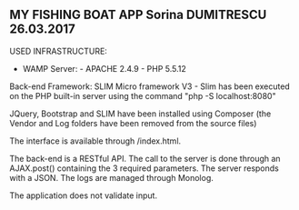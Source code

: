 MY FISHING BOAT APP
Sorina DUMITRESCU
26.03.2017
-------------------------------------------------------------------------------------------------------------------------
USED INFRASTRUCTURE:
- WAMP Server: 
				- APACHE 2.4.9
				- PHP 5.5.12
				
Back-end Framework: SLIM Micro framework V3
	- Slim has been executed on the PHP built-in server using the command "php -S localhost:8080"

JQuery, Bootstrap and SLIM have been installed using Composer (the Vendor and Log folders have been removed from the source files)

The interface is available through /index.html.

The back-end is a RESTful API. The call to the server is done through an AJAX.post() containing the 3 required parameters.
The server responds with a JSON.
The logs are managed through Monolog.

The application does not validate input.

